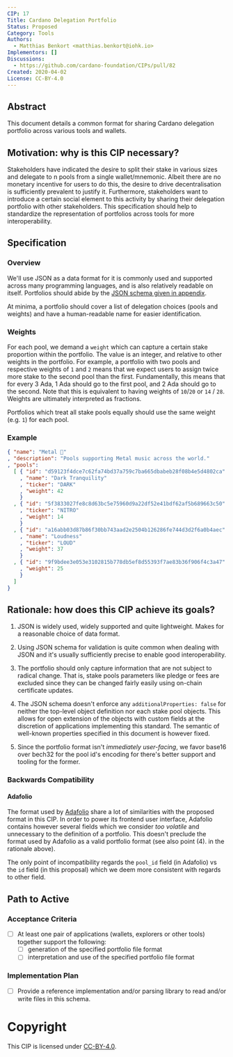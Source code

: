 ```yaml
---
CIP: 17
Title: Cardano Delegation Portfolio
Status: Proposed
Category: Tools
Authors:
  - Matthias Benkort <matthias.benkort@iohk.io>
Implementors: []
Discussions:
  - https://github.com/cardano-foundation/CIPs/pull/82
Created: 2020-04-02
License: CC-BY-4.0
---
```


## Abstract

This document details a common format for sharing Cardano delegation portfolio across various tools and wallets. 

## Motivation: why is this CIP necessary?

Stakeholders have indicated the desire to split their stake in various sizes and delegate to n pools from a single wallet/mnemonic. Albeit there are no monetary incentive for users to do this, the desire to drive decentralisation is sufficiently prevalent to justify it. Furthermore, stakeholders want to introduce a certain social element to this activity by sharing their delegation portfolio with other stakeholders. This specification should help to standardize the representation of portfolios across tools for more interoperability. 

## Specification

### Overview

We'll use JSON as a data format for it is commonly used and supported across many programming languages, and is also relatively readable on itself. Portfolios should abide by the [JSON schema given in appendix](CIP-0017.json). 

At minima, a portfolio should cover a list of delegation choices (pools and weights) and have a human-readable name for easier identification. 

### Weights

For each pool, we demand a `weight` which can capture a certain stake proportion within the portfolio. The value is an integer, and relative to other weights in the portfolio. For example, a portfolio with two pools and respective weights of `1` and `2` means that we expect users to assign twice more stake to the second pool than the first. Fundamentally, this means that for every 3 Ada, 1 Ada should go to the first pool, and 2 Ada should go to the second. Note that this is equivalent to having weights of `10`/`20` or `14` / `28`. Weights are ultimately interpreted as fractions.

Portfolios which treat all stake pools equally should use the same weight (e.g. `1`) for each pool. 

### Example

```json
{ "name": "Metal 🤘"
, "description": "Pools supporting Metal music across the world."
, "pools": 
  [ { "id": "d59123f4dce7c62fa74bd37a759c7ba665dbabeb28f08b4e5d4802ca"
    , "name": "Dark Tranquility"
    , "ticker": "DARK"
    , "weight": 42
    }
  , { "id": "5f3833027fe8c8d63bc5e75960d9a22df52e41bdf62af5b689663c50"
    , "ticker": "NITRO"
    , "weight": 14
    }
  , { "id": "a16abb03d87b86f30bb743aad2e2504b126286fe744d3d2f6a0b4aec"
    , "name": "Loudness"
    , "ticker": "LOUD"
    , "weight": 37
    }
  , { "id": "9f9bdee3e053e3102815b778db5ef8d55393f7ae83b36f906f4c3a47"
    , "weight": 25
    }
  ]
}
```

## Rationale: how does this CIP achieve its goals?

1. JSON is widely used, widely supported and quite lightweight. Makes for a reasonable choice of data format.

2. Using JSON schema for validation is quite common when dealing with JSON and it's usually sufficiently precise to enable good interoperability. 

3. The portfolio should only capture information that are not subject to radical change. That is, stake pools parameters like pledge or fees are excluded since they can be changed fairly easily using on-chain certificate updates. 

4. The JSON schema doesn't enforce any `additionalProperties: false` for neither the top-level object definition nor each stake pool objects. This allows for open extension of the objects with custom fields at the discretion of applications implementing this standard. The semantic of well-known properties specified in this document is however fixed.

5. Since the portfolio format isn't _immediately user-facing_, we favor base16 over bech32 for the pool id's encoding for there's better support and tooling for the former.

### Backwards Compatibility

#### Adafolio

The format used by [Adafolio](https://adafolio.com) share a lot of similarities with the proposed format in this CIP. In order to power its frontend user interface, Adafolio contains however several fields which we consider _too volatile_ and unnecessary to the definition of a portfolio. This doesn't preclude the format used by Adafolio as a valid portfolio format (see also point (4). in the rationale above).

The only point of incompatibility regards the `pool_id` field (in Adafolio) vs the `id` field (in this proposal) which we deem more consistent with regards to other field. 

## Path to Active

### Acceptance Criteria

- [ ] At least one pair of applications (wallets, explorers or other tools) together support the following:
  - [ ] generation of the specified portfolio file format
  - [ ] interpretation and use of the specified portfolio file format

### Implementation Plan

- [ ] Provide a reference implementation and/or parsing library to read and/or write files in this schema.

# Copyright

This CIP is licensed under [CC-BY-4.0](https://creativecommons.org/licenses/by/4.0/legalcode).
